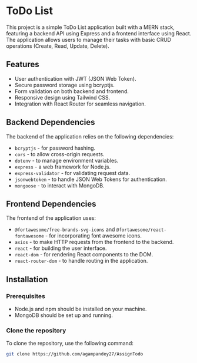 # ToDo List

This project is a simple ToDo List application built with a MERN stack, featuring a backend API using Express and a frontend interface using React. The application allows users to manage their tasks with basic CRUD operations (Create, Read, Update, Delete).

## Features

- User authentication with JWT (JSON Web Token).
- Secure password storage using bcryptjs.
- Form validation on both backend and frontend.
- Responsive design using Tailwind CSS.
- Integration with React Router for seamless navigation.

## Backend Dependencies

The backend of the application relies on the following dependencies:

- `bcryptjs` - for password hashing.
- `cors` - to allow cross-origin requests.
- `dotenv` - to manage environment variables.
- `express` - a web framework for Node.js.
- `express-validator` - for validating request data.
- `jsonwebtoken` - to handle JSON Web Tokens for authentication.
- `mongoose` - to interact with MongoDB.

## Frontend Dependencies

The frontend of the application uses:

- `@fortawesome/free-brands-svg-icons` and `@fortawesome/react-fontawesome` - for incorporating font awesome icons.
- `axios` - to make HTTP requests from the frontend to the backend.
- `react` - for building the user interface.
- `react-dom` - for rendering React components to the DOM.
- `react-router-dom` - to handle routing in the application.

## Installation

### Prerequisites

- Node.js and npm should be installed on your machine.
- MongoDB should be set up and running.

### Clone the repository

To clone the repository, use the following command:

```bash
git clone https://github.com/agampandey27/AssignTodo